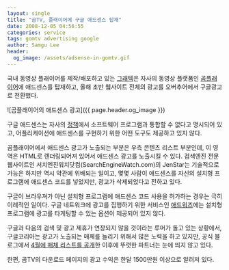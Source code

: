 ```yaml
---
layout: single
title: "곰TV, 플래이어에 구글 애드센스 탑재"
date: 2008-12-05 04:56:55
categories: service
tags: gomtv advertising google
author: Samgu Lee
header:
  og_image: /assets/adsense-in-gomtv.gif
---
```


국내 동영상 플래이어를 제작/배포하고 있는 [그래텍](http://www.gretech.com/)은 자사의 동영상 플랫폼인 [곰플래이어](http://gom.gomtv.com/)에 애드센스를 탑재하고, 올해 초반 웹사이트 전체의 광고를 오버추어에서 구글광고로 전환했다.

![곰플래이어의 애드센스 광고]({{ page.header.og_image }})

구글 애드센스는 자사의 [정책](https://www.google.com/adsense/support/bin/answer.py?hlrm=en&answer=48182)에서 소프트웨어 프로그램과 통합할 수 없다고 명시되어 있고, 어플리케이션에 애드센스를 구현하기 위한 어떤 도구도 제공하고 있지 않다.

곰플래이어에서 애드센스 광고가 노출되는 부분은 우측 콘텐츠 리스트 부분인데, 이 영역은 HTML로 렌더링되어져 있어서 애드센스 광고를 노출시킬 수 있다. 검색엔진 전문 웹사이트인 서치엔진워치닷컴(SearchEngineWatch.com)의 JenStar는 기술적으로 가능은 하지만 역시 약관에 위배되는 일이고, 몇몇 사람이 애드센스를 자신의 설치형 프로그램에 애드센스 코드를 넣었지만, 광고가 삭제되었다고 전하고 있다.

구글이 브라우져가 아닌 설치형 프로그램에 애드센스 코드 사용을 허가하는 경우는 극히 이례적인 일이다. 구글 네트워크에 광고를 집행하기 위한 서비스인 [애드워즈](http://adwords.google.com/)에는 설치형 프로그램에 광고를 타게팅할 수 있는 옵션이 제공되어 있지 않다.

구글과 다음의 검색 및 광고 제휴가 연장되지 않을 것이라는 루머가 돌고 있는 상황에서, 구글코리아는 광고가 노출되는 매체를 늘리기 위해서 많은 노력을 하고 있지만, 공식 블로그에서 [4월에 매체 리스트를 공개](http://adwords-ko.blogspot.com/2008/04/blog-post.html)한 이후에 뚜렷한 파트너는 눈에 띄지 않고 있다.

한편, 곰TV의 다운로드 페이지의 광고 수익은 한달 1500만원 이상으로 알려져 있다.
